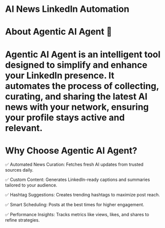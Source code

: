 # AI News LinkedIn Automation
# About Agentic AI Agent 🚀
# Agentic AI Agent is an intelligent tool designed to simplify and enhance your LinkedIn presence. It automates the process of collecting, curating, and sharing the latest AI news with your network, ensuring your profile stays active and relevant.
# Why Choose Agentic AI Agent?
 ✅ Automated News Curation: Fetches fresh AI updates from trusted sources daily.

✅ Custom Content: Generates LinkedIn-ready captions and summaries tailored to your audience.

✅ Hashtag Suggestions: Creates trending hashtags to maximize post reach.

✅ Smart Scheduling: Posts at the best times for higher engagement.

✅ Performance Insights: Tracks metrics like views, likes, and shares to refine strategies.
